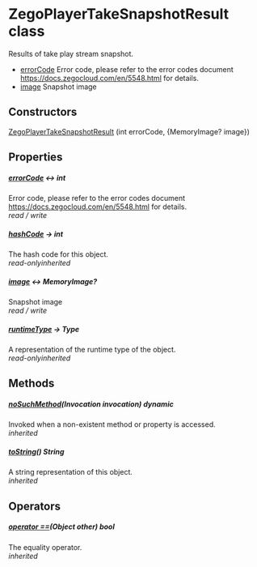 


# ZegoPlayerTakeSnapshotResult class









<p>Results of take play stream snapshot.</p>
<ul>
<li><a href="../zego_uikit_prebuilt_live_audio_room/ZegoPlayerTakeSnapshotResult/errorCode.md">errorCode</a> Error code, please refer to the error codes document <a href="https://docs.zegocloud.com/en/5548.html">https://docs.zegocloud.com/en/5548.html</a> for details.</li>
<li><a href="../zego_uikit_prebuilt_live_audio_room/ZegoPlayerTakeSnapshotResult/image.md">image</a> Snapshot image</li>
</ul>




## Constructors

[ZegoPlayerTakeSnapshotResult](../zego_uikit_prebuilt_live_audio_room/ZegoPlayerTakeSnapshotResult/ZegoPlayerTakeSnapshotResult.md) (int errorCode, {MemoryImage? image})

   


## Properties

##### [errorCode](../zego_uikit_prebuilt_live_audio_room/ZegoPlayerTakeSnapshotResult/errorCode.md) &#8596; int



Error code, please refer to the error codes document <a href="https://docs.zegocloud.com/en/5548.html">https://docs.zegocloud.com/en/5548.html</a> for details.  
_<span class="feature">read / write</span>_



##### [hashCode](../zego_uikit_prebuilt_live_audio_room/ZegoPlayerTakeSnapshotResult/hashCode.md) &#8594; int



The hash code for this object.  
_<span class="feature">read-only</span><span class="feature">inherited</span>_



##### [image](../zego_uikit_prebuilt_live_audio_room/ZegoPlayerTakeSnapshotResult/image.md) &#8596; MemoryImage?



Snapshot image  
_<span class="feature">read / write</span>_



##### [runtimeType](../zego_uikit_prebuilt_live_audio_room/ZegoPlayerTakeSnapshotResult/runtimeType.md) &#8594; Type



A representation of the runtime type of the object.  
_<span class="feature">read-only</span><span class="feature">inherited</span>_





## Methods

##### [noSuchMethod](../zego_uikit_prebuilt_live_audio_room/ZegoPlayerTakeSnapshotResult/noSuchMethod.md)(Invocation invocation) dynamic



Invoked when a non-existent method or property is accessed.  
_<span class="feature">inherited</span>_



##### [toString](../zego_uikit_prebuilt_live_audio_room/ZegoPlayerTakeSnapshotResult/toString.md)() String



A string representation of this object.  
_<span class="feature">inherited</span>_





## Operators

##### [operator ==](../zego_uikit_prebuilt_live_audio_room/ZegoPlayerTakeSnapshotResult/operator_equals.md)(Object other) bool



The equality operator.  
_<span class="feature">inherited</span>_















